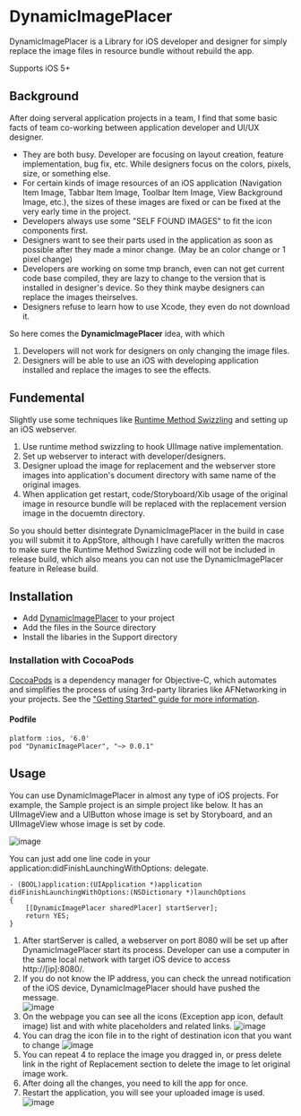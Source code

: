 # DynamicImagePlacer

DynamicImagePlacer is a Library for iOS developer and designer for simply replace the image files in resource bundle without rebuild the app.

Supports iOS 5+

## Background

After doing serveral application projects in a team, I find that some basic facts of team co-working between application developer and UI/UX designer.

- They are both busy. Developer are focusing on layout creation, feature implementation, bug fix, etc. While designers focus on the colors, pixels, size, or something else.
- For certain kinds of image resources of an iOS application (Navigation Item Image, Tabbar Item Image, Toolbar Item Image, View Background Image, etc.), the sizes of these images are fixed or can be fixed at the very early time in the project.
- Developers always use some "SELF FOUND IMAGES" to fit the icon components first. 
- Designers want to see their parts used in the application as soon as possible after they made a minor change. (May be an color change or 1 pixel change)
- Developers are working on some tmp branch, even can not get current code base compiled, they are lazy to change to the version that is installed in designer's device. So they think maybe designers can replace the images theirselves.
- Designers refuse to learn how to use Xcode, they even do not download it.

So here comes the **DynamicImagePlacer** idea, with which

1. Developers will not work for designers on only changing the image files.
2. Designers will be able to use an iOS with developing application installed and replace the images to see the effects.


## Fundemental

Slightly use some techniques like [Runtime Method Swizzling](http://cocoadev.com/MethodSwizzling) and setting up an iOS webserver.

 1. Use runtime method swizzling to hook UIImage native implementation.
 2. Set up webserver to interact with developer/designers.
 3. Designer upload the image for replacement and the webserver store images into application's document directory with same name of the original images.
 4. When application get restart, code/Storyboard/Xib usage of the original image in resource bundle will be replaced with the replacement version image in the docuemtn directory.
 
 So you should better disintegrate DynamicImagePlacer in the build in case you will submit it to AppStore, although I have carefully written the macros to make sure the Runtime Method Swizzling code will not be included in release build, which also means you can not use the DynamicImagePlacer feature in Release build.

## Installation

- Add [DynamicImagePlacer](https://github.com/Angelbear/DynamicImagePlacer) to your project
- Add the files in the Source directory
- Install the libaries in the Support directory

### Installation with CocoaPods

[CocoaPods](http://cocoapods.org) is a dependency manager for Objective-C, which automates and simplifies the process of using 3rd-party libraries like AFNetworking in your projects. See the ["Getting Started" guide for more information](https://github.com/AFNetworking/AFNetworking/wiki/Getting-Started-with-AFNetworking).

#### Podfile
    platform :ios, '6.0'
    pod "DynamicImagePlacer", "~> 0.0.1"
    

## Usage

You can use DynamicImagePlacer in almost any type of iOS projects. For example, the Sample project is an simple project like below. It has an UIImageView and a UIButton whose image is set by Storyboard, and an UIImageView whose image is set by code.

![image](ScreenShots/Simulator1.png)

You can just add one line code in your application:didFinishLaunchingWithOptions: delegate.

    - (BOOL)application:(UIApplication *)application didFinishLaunchingWithOptions:(NSDictionary *)launchOptions
    {
        [[DynamicImagePlacer sharedPlacer] startServer];
        return YES;
    }


1. After startServer is called, a webserver on port 8080 will be set up after DynamicImagePlacer start its process. Developer can use a computer in the same local network with target iOS device to access http://[ip]:8080/.
2. If you do not know the IP address, you can check the unread notification of the iOS device, DynamicImagePlacer should have pushed the message.  
![image](ScreenShots/Simulator2.png)
3. On the webpage you can see all the icons (Exception app icon, default image) list and with white placeholders and related links.
![image](ScreenShots/WebSite1.png)
4. You can drag the icon file in to the right of destination icon that you want to change
![image](ScreenShots/WebSite2.png)
5. You can repeat 4 to replace the image you dragged in, or press delete link in the right of Replacement section to delete the image to let original image work.
6. After doing all the changes, you need to kill the app for once.
7. Restart the application, you will see your uploaded image is used.     
![image](ScreenShots/Simulator3.png)
